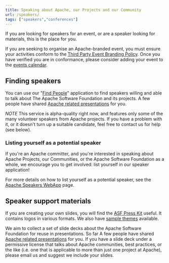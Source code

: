 ```yaml
---
title: Speaking about Apache, our Projects and our Community
url: /speakers/
tags: ["speakers","conferences"]
---
```


If you are looking for speakers for an event, or are a speaker looking for 
materials, this is the place for you.

If you are seeking to organise an Apache-branded event, you must ensure your activities 
conform to the [Third Party Event Branding Policy][1]. Once you have verified you are in
conformance, please consider adding your event to the [events calendar][2].

## Finding speakers

You can use our "[Find People][3]" application to find speakers willing and able to 
talk about The Apache Software Foundation and its projects. A few people have shared [Apache related presentations][4] for you.

*NOTE* This service is alpha-quality right now, and features only 
some of the many volunteer speakers from Apache projects. If you have a problem with
it, or it doesn't turn up a suitable candidate, feel free to contact us 
for help (see below).

### Listing yourself as a potential speaker

If you're an Apache committer, and you're interested in speaking about Apache Projects, our Communities, or the Apache 
Software Foundation as a whole, we encourage you to get involved: list yourself in our speaker application!

For more details on how to list yourself as a potential speaker, see the [Apache Speakers WebApp][5] page.

## Speaker support materials

If you are creating your own slides, you will find the [ASF Press Kit][6] useful. It contains logos in various formats.
We also have [sample themes][8] available.

We aim to collect a set of slide decks about the Apache 
Software Foundation for reuse in presentations. So far
A few people have shared [Apache related presentations][7] 
for you. If you have a slide deck under a permissive license 
that talks about Apache communities, best practices, or the like 
(i.e. one that is applicable to more than just one project 
at Apache), please email us and suggest we include your slides.


  [1]: https://community.zones.apache.org/
  [2]: /calendars/conferences.html
  [3]: https://community.zones.apache.org/
  [4]: slides.html
  [5]: speakers.html
  [6]: https://www.apache.org/foundation/press/kit/
  [7]: slides.html
  [8]: themes
